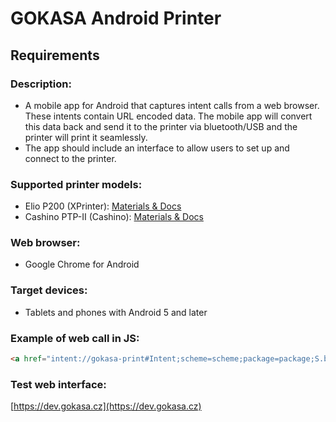 # GOKASA Android Printer

## Requirements

### Description:
- A mobile app for Android that captures intent calls from a web browser. These intents contain URL encoded data. The mobile app will convert this data back and send it to the printer via bluetooth/USB and the printer will print it seamlessly.
- The app should include an interface to allow users to set up and connect to the printer.

### Supported printer models:
- Elio P200 (XPrinter): [Materials & Docs](https://drive.google.com/drive/folders/0B52TYGb_gnqpU1JoQWp3SUVEUnc)
- Cashino PTP-II (Cashino): [Materials & Docs](https://drive.google.com/drive/folders/0B52TYGb_gnqpdkY1Y2J3MkdwNWs)
    
### Web browser:
- Google Chrome for Android
    
### Target devices:
- Tablets and phones with Android 5 and later
    
### Example of web call in JS: 
```html
<a href="intent://gokasa-print#Intent;scheme=scheme;package=package;S.browser_fallback_url=https%3A%2F%2Fdev.gokasa.cz%2Finstall-gokasa-printer.html;S.data=hello%20world;end;" target="_blank"/>;
```
    
### Test web interface: 
[https://dev.gokasa.cz](https://dev.gokasa.cz)
